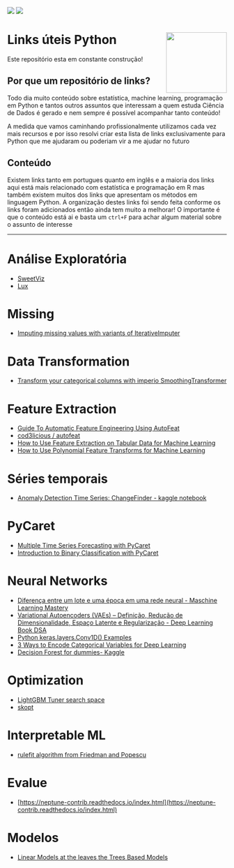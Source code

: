 ![](https://img.shields.io/badge/version-0.0.0-green.svg) ![](https://img.shields.io/github/last-commit/gomesfellipe/links_uteis.svg) 

# Links úteis Python <img src="https://analizare.com.br/wp-content/uploads/2017/05/links-uteis.png" align="right" height="139" />

Este repositório esta em constante construção! 

## Por que um repositório de links?

Todo dia muito conteúdo sobre estatística, machine learning, programação em Python e tantos outros assuntos que interessam a quem estuda Ciência de Dados é gerado e nem sempre é possível acompanhar tanto conteúdo!

A medida que vamos caminhando profissionalmente utilizamos cada vez mais recursos e por isso resolvi criar esta lista de links exclusivamente para Python que me ajudaram ou poderiam vir a me ajudar no futuro

## Conteúdo

Existem links tanto em portugues quanto em inglês e a maioria dos links aqui está mais relacionado com estatística e programação em R mas também existem muitos dos links que apresentam os métodos em linguagem Python. A organização destes links foi sendo feita conforme os links foram adicionados então ainda tem muito a melhorar! O importante é que o conteúdo está ai e basta um `ctrl+F` para achar algum material sobre o assunto de interesse

---


# Análise Exploratória

* [SweetViz](https://github.com/fbdesignpro/sweetviz)
* [Lux](https://github.com/lux-org/lux)

# Missing

* [Imputing missing values with variants of IterativeImputer](https://scikit-learn.org/stable/auto_examples/impute/plot_iterative_imputer_variants_comparison.html)

# Data Transformation

* [Transform your categorical columns with imperio SmoothingTransformer](https://medium.com/softplus-publication/transform-your-categorical-columns-with-imperio-smoothingtransformer-d6534c283c60)

# Feature Extraction

* [Guide To Automatic Feature Engineering Using AutoFeat](https://analyticsindiamag.com/guide-to-automatic-feature-engineering-using-autofeat/)
* [cod3licious / autofeat](https://github.com/cod3licious/autofeat/blob/master/autofeat_examples.ipynb)
* [How to Use Feature Extraction on Tabular Data for Machine Learning](https://machinelearningmastery.com/feature-extraction-on-tabular-data/)
* [How to Use Polynomial Feature Transforms for Machine Learning](https://machinelearningmastery.com/polynomial-features-transforms-for-machine-learning/)

# Séries temporais

* [Anomaly Detection Time Series: ChangeFinder - kaggle notebook](https://www.kaggle.com/caesarlupum/anomaly-detection-time-series-changefinder)

# PyCaret

* [Multiple Time Series Forecasting with PyCaret](https://towardsdatascience.com/multiple-time-series-forecasting-with-pycaret-bc0a779a22fe?utm_campaign=postfity&utm_content=postfity1c911&utm_medium=social&utm_source=linkedin&gi=82d7feca19e7)
* [Introduction to Binary Classification with PyCaret](https://towardsdatascience.com/introduction-to-binary-classification-with-pycaret-a37b3e89ad8d)

# Neural Networks

* [Diferença entre um lote e uma época em uma rede neural - Maschine Learning Mastery](https://machinelearningmastery.com/difference-between-a-batch-and-an-epoch/)
* [Variational Autoencoders (VAEs) – Definição, Redução de Dimensionalidade, Espaço Latente e Regularização - Deep Learning Book DSA](https://www.deeplearningbook.com.br/variational-autoencoders-vaes-definicao-reducao-de-dimensionalidade-espaco-latente-e-regularizacao/)
* [Python keras.layers.Conv1D() Examples](https://www.programcreek.com/python/example/89676/keras.layers.Conv1D)
* [3 Ways to Encode Categorical Variables for Deep Learning](https://machinelearningmastery.com/how-to-prepare-categorical-data-for-deep-learning-in-python/)
* [Decision Forest for dummies- Kaggle](https://www.kaggle.com/kritidoneria/decision-forest-for-dummies)

# Optimization

* [LightGBM Tuner search space](https://github.com/optuna/optuna/blob/master/optuna/integration/_lightgbm_tuner/optimize.py)
* [skopt](https://scikit-optimize.github.io/stable/)

# Interpretable ML

* [rulefit algorithm from Friedman and Popescu](https://github.com/christophM/rulefit)

# Evalue

* [https://neptune-contrib.readthedocs.io/index.html](https://neptune-contrib.readthedocs.io/index.html)

# Modelos 

* [Linear Models at the leaves the Trees Based Models](https://github.com/cerlymarco/linear-tree)
